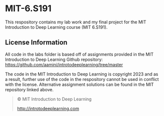 # MIT-6.S191

This respository contains my lab work and my final project for the MIT Introduction to Deep Learning course (MIT 6.S191).

## License Information

All code in the labs folder is based off of assignments provided in the MIT Introduction to Deep Learning Github repository: https://github.com/aamini/introtodeeplearning/tree/master

The code in the MIT Introduction to Deep Learning is copyright 2023 and as a result, further use of the code in the respository cannot be used in conflict with the license. Alternative assignment solutions can be found in the MIT repository linked above.

> © MIT Introduction to Deep Learning
>
> http://introtodeeplearning.com
